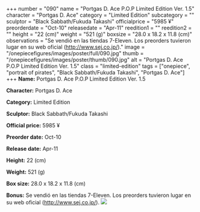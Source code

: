 +++
number = "090"
name = "Portgas D. Ace P.O.P Limited Edition Ver. 1.5"
character = "Portgas D. Ace"
category = "Limited Edition"
subcategory = ""
sculptor = "Black Sabbath/Fukuda Takashi"
officialprice = "5985 ¥"
preorderdate = "Oct-10"
releasedate = "Apr-11"
reedition1 = ""
reedition2 = ""
height = "22 (cm)"
weight = "521 (g)"
boxsize = "28.0 x 18.2 x 11.8 (cm)"
observations = "Se vendió en las tiendas 7-Eleven. Los preorders tuvieron lugar en su web oficial (http://www.sej.co.jp/)."
image = "/onepiecefigures/images/poster/full/090.jpg"
thumb = "/onepiecefigures/images/poster/thumb/090.jpg"
alt = "Portgas D. Ace P.O.P Limited Edition Ver. 1.5"
class = "limited-edition"
tags = ["onepiece", "portrait of pirates", "Black Sabbath/Fukuda Takashi", "Portgas D. Ace"]
+++
**Name:** Portgas D. Ace P.O.P Limited Edition Ver. 1.5

**Character:** Portgas D. Ace

**Category:** Limited Edition 

**Sculptor:** Black Sabbath/Fukuda Takashi

**Official price:** 5985 ¥

**Preorder date:** Oct-10

**Release date:** Apr-11

**Height:** 22 (cm)

**Weight:** 521 (g)

**Box size:** 28.0 x 18.2 x 11.8 (cm)

**Bonus:** Se vendió en las tiendas 7-Eleven. Los preorders tuvieron lugar en su web oficial (http://www.sej.co.jp/).
<img src="/onepiecefigures/images/poster/thumb/090.jpg">